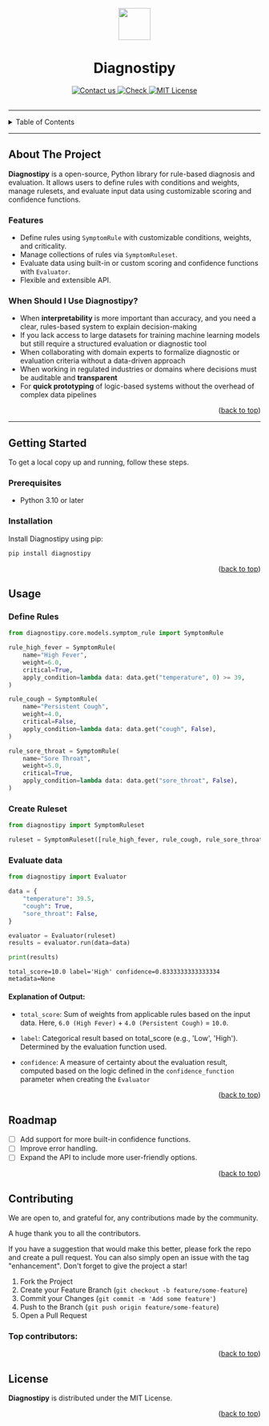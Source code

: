 <a name="readme-top"></a>

<div align=center>
  <img src="https://cdn.prod.website-files.com/66a1237564b8afdc9767dd3d/66df7b326efdddf8c1af9dbb_Momentum%20Logo.svg" height="64">
</div>
<h1 align=center>Diagnostipy</h1>
<div align=center>
  <a href=mailto:hello@themomentum.ai?subject=Terraform%20Modules>
    <img src=https://img.shields.io/badge/Contact%20us-AFF476.svg alt="Contact us">
  </a>
    <a href="https://themomentum.ai">
    <img src=https://img.shields.io/badge/Check%20Momentum-1f6ff9.svg alt="Check">
  </a>
  <a href="LICENSE">
    <img src="https://img.shields.io/badge/License-MIT-636f5a.svg?longCache=true" alt="MIT License">
  </a>
</div>
<br>

---

<!-- TABLE OF CONTENTS -->
<details>
  <summary>Table of Contents</summary>
  <ol>
    <li><a href="#about-the-project">About The Project</a></li>
    <li><a href="#getting-started">Getting Started</a></li>
    <li><a href="#usage">Usage</a></li>
    <li><a href="#roadmap">Roadmap</a></li>
    <li><a href="#contributing">Contributing</a></li>
    <li><a href="#license">License</a></li>
  </ol>
</details>

---

<!-- ABOUT THE PROJECT -->
## About The Project

**Diagnostipy** is a open-source, Python library for rule-based diagnosis and evaluation. It allows users to define rules with conditions and weights, manage rulesets, and evaluate input data using customizable scoring and confidence functions.

### Features

- Define rules using `SymptomRule` with customizable conditions, weights, and criticality.
- Manage collections of rules via `SymptomRuleset`.
- Evaluate data using built-in or custom scoring and confidence functions with `Evaluator`.
- Flexible and extensible API.

### When Should I Use Diagnostipy?

- When **interpretability** is more important than accuracy, and you need a clear, rules-based system to explain decision-making
- If you lack access to large datasets for training machine learning models but still require a structured evaluation or diagnostic tool
- When collaborating with domain experts to formalize diagnostic or evaluation criteria without a data-driven approach
- When working in regulated industries or domains where decisions must be auditable and **transparent**
- For **quick prototyping** of logic-based systems without the overhead of complex data pipelines

<p align="right">(<a href="#readme-top">back to top</a>)</p>

---

<!-- GETTING STARTED -->
## Getting Started

To get a local copy up and running, follow these steps.

### Prerequisites

- Python 3.10 or later

### Installation

Install Diagnostipy using pip:

```sh
pip install diagnostipy
```
<p align="right">(<a href="#readme-top">back to top</a>)</p>

<!-- USAGE EXAMPLES -->
## Usage

### Define Rules

```python
from diagnostipy.core.models.symptom_rule import SymptomRule

rule_high_fever = SymptomRule(
    name="High Fever",
    weight=6.0,
    critical=True,
    apply_condition=lambda data: data.get("temperature", 0) >= 39,
)

rule_cough = SymptomRule(
    name="Persistent Cough",
    weight=4.0,
    critical=False,
    apply_condition=lambda data: data.get("cough", False),
)

rule_sore_throat = SymptomRule(
    name="Sore Throat",
    weight=5.0,
    critical=True,
    apply_condition=lambda data: data.get("sore_throat", False),
)
```

### Create Ruleset
```python
from diagnostipy import SymptomRuleset

ruleset = SymptomRuleset([rule_high_fever, rule_cough, rule_sore_throat])
```
### Evaluate data
```python
from diagnostipy import Evaluator

data = {
    "temperature": 39.5,
    "cough": True,
    "sore_throat": False,
}

evaluator = Evaluator(ruleset)
results = evaluator.run(data=data)

print(results)
```

```plaintext
total_score=10.0 label='High' confidence=0.8333333333333334 metadata=None
```

#### Explanation of Output:
- `total_score`: Sum of weights from applicable rules based on the input data.
               Here, `6.0 (High Fever)` + `4.0 (Persistent Cough)` = `10.0`.

- `label`: Categorical result based on total_score (e.g., 'Low', 'High').
         Determined by the evaluation function used.

- `confidence`: A measure of certainty about the evaluation result, computed based on the logic defined in the `confidence_function` parameter when creating the `Evaluator`

<p align="right">(<a href="#readme-top">back to top</a>)</p>

## Roadmap
- [ ] Add support for more built-in confidence functions.
- [ ] Improve error handling.
- [ ] Expand the API to include more user-friendly options.

<p align="right">(<a href="#readme-top">back to top</a>)</p>


<!-- CONTRIBUTING -->
## Contributing

We are open to, and grateful for, any contributions made by the community.

A huge thank you to all the contributors.

If you have a suggestion that would make this better, please fork the repo and create a pull request. You can also simply open an issue with the tag "enhancement".
Don't forget to give the project a star!

1. Fork the Project
2. Create your Feature Branch (`git checkout -b feature/some-feature`)
3. Commit your Changes (`git commit -m 'Add some feature'`)
4. Push to the Branch (`git push origin feature/some-feature`)
5. Open a Pull Request

### Top contributors:

<p align="right">(<a href="#readme-top">back to top</a>)</p>

<!-- LICENSE -->
## License

**Diagnostipy** is distributed under the MIT License.

<p align="right">(<a href="#readme-top">back to top</a>)</p>
